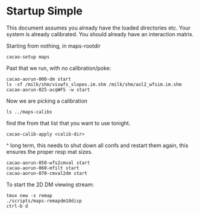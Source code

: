 # Startup Simple
This document assumes you already have the loaded directories etc. Your system is already calibrated. You should already have an interaction matrix.

Starting from nothing, in maps-rootdir
```
cacao-setup maps
```

Past that we run, with no calibration/poke:

```
cacao-aorun-000-dm start
ls -sf /milk/shm/viswfs_slopes.im.shm /milk/shm/aol2_wfsim.im.shm
cacao-aorun-025-acqWFS -w start
```

Now we are picking a calibration
```
ls ../maps-calibs
 ```
find the <calib-dir> from that list that you want to use tonight.

```
cacao-calib-apply <calib-dir>
```
^ long term, this needs to shut down all confs and restart them again, this ensures the proper resp mat sizes.

```
cacao-aorun-050-wfs2cmval start
cacao-aorun-060-mfilt start
cacao-aorun-070-cmval2dm start
```

To start the 2D DM viewing stream:
```
tmux new -s remap
./scripts/maps-remapdm10disp
ctrl-b d
```
